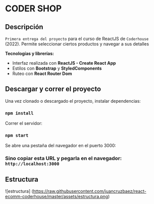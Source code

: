 # CODER SHOP

## Descripción

`Primera entrega del proyecto` para el curso de ReactJS de `Coderhouse` (2022).
Permite seleccionar ciertos productos y navegar a sus detalles

**Tecnologías y librerías:**

- Interfaz realizada con **ReactJS - Create React App**
- Estilos con **Bootstrap** y **StyledComponents**
- Ruteo con **React Router Dom**

## Descargar y correr el proyecto

Una vez clonado o descargado el proyecto, instalar dependencias:

### `npm install`

Correr el servidor:

### `npm start`

Se abre una pestaña del navegador en el puerto 3000:

### Sino copiar esta URL y pegarla en el navegador: `http://localhost:3000`

## Estructura

![estructura] (https://raw.githubusercontent.com/juancruzbaez/react-ecomm-coderhouse/master/assets/estructura.png)
